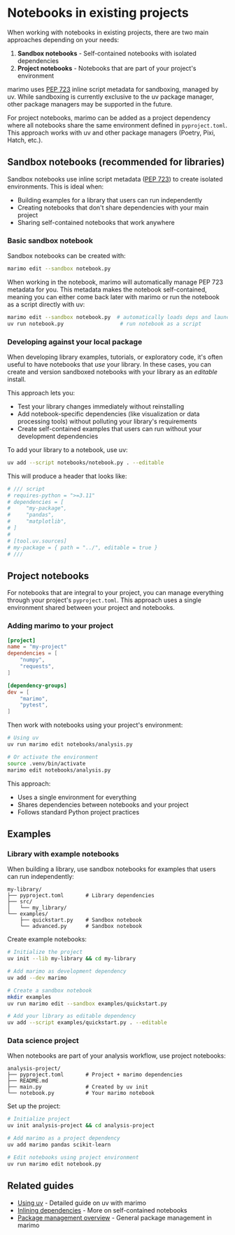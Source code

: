 # Notebooks in existing projects

When working with notebooks in existing projects, there are two main approaches
depending on your needs:

1. **Sandbox notebooks** - Self-contained notebooks with isolated dependencies
2. **Project notebooks** - Notebooks that are part of your project's environment

marimo uses [PEP 723](https://peps.python.org/pep-0723/) inline script metadata
for sandboxing, managed by uv. While sandboxing is currently exclusive to the
uv package manager, other package managers may be supported in the future.

For project notebooks, marimo can be added as a project dependency where all
notebooks share the same environment defined in `pyproject.toml`. This approach
works with uv and other package managers (Poetry, Pixi, Hatch, etc.).

## Sandbox notebooks (recommended for libraries)

Sandbox notebooks use inline script metadata ([PEP
723](https://peps.python.org/pep-0723/)) to create isolated environments. This
is ideal when:

- Building examples for a library that users can run independently
- Creating notebooks that don't share dependencies with your main project
- Sharing self-contained notebooks that work anywhere

### Basic sandbox notebook

Sandbox notebooks can be created with:

```bash
marimo edit --sandbox notebook.py
```

When working in the notebook, marimo will automatically manage PEP 723 metadata
for you. This metadata makes the notebook self-contained, meaning you can
either come back later with marimo or run the notebook as a script directly
with uv:

```bash
marimo edit --sandbox notebook.py  # automatically loads deps and launches marimo
uv run notebook.py                  # run notebook as a script
```

### Developing against your local package

When developing library examples, tutorials, or exploratory code, it's often
useful to have notebooks that _use_ your library. In these cases, you can
create and version sandboxed notebooks with your library as an _editable_
install.

This approach lets you:

- Test your library changes immediately without reinstalling
- Add notebook-specific dependencies (like visualization or data processing tools) without polluting your library's requirements
- Create self-contained examples that users can run without your development dependencies

To add your library to a notebook, use uv:

```bash
uv add --script notebooks/notebook.py . --editable
```

This will produce a header that looks like:

```python
# /// script
# requires-python = ">=3.11"
# dependencies = [
#     "my-package",
#     "pandas",
#     "matplotlib",
# ]
#
# [tool.uv.sources]
# my-package = { path = "../", editable = true }
# ///
```

## Project notebooks

For notebooks that are integral to your project, you can manage everything
through your project's `pyproject.toml`. This approach uses a single
environment shared between your project and notebooks.

### Adding marimo to your project

```toml
[project]
name = "my-project"
dependencies = [
    "numpy",
    "requests",
]

[dependency-groups]
dev = [
    "marimo",
    "pytest",
]
```

Then work with notebooks using your project's environment:

```bash
# Using uv
uv run marimo edit notebooks/analysis.py

# Or activate the environment
source .venv/bin/activate
marimo edit notebooks/analysis.py
```

This approach:
- Uses a single environment for everything
- Shares dependencies between notebooks and your project
- Follows standard Python project practices

## Examples

### Library with example notebooks

When building a library, use sandbox notebooks for examples that users can run
independently:

```
my-library/
├── pyproject.toml       # Library dependencies
├── src/
│   └── my_library/
└── examples/
    ├── quickstart.py    # Sandbox notebook
    └── advanced.py      # Sandbox notebook
```

Create example notebooks:
```bash
# Initialize the project
uv init --lib my-library && cd my-library

# Add marimo as development dependency
uv add --dev marimo

# Create a sandbox notebook
mkdir examples
uv run marimo edit --sandbox examples/quickstart.py

# Add your library as editable dependency
uv add --script examples/quickstart.py . --editable
```

### Data science project  

When notebooks are part of your analysis workflow, use project notebooks:

```
analysis-project/
├── pyproject.toml       # Project + marimo dependencies
├── README.md
├── main.py              # Created by uv init
└── notebook.py          # Your marimo notebook
```

Set up the project:
```bash
# Initialize project
uv init analysis-project && cd analysis-project

# Add marimo as a project dependency
uv add marimo pandas scikit-learn

# Edit notebooks using project environment
uv run marimo edit notebook.py
```

## Related guides

- [Using uv](using_uv.md) - Detailed guide on uv with marimo
- [Inlining dependencies](inlining_dependencies.md) - More on self-contained notebooks
- [Package management overview](index.md) - General package management in marimo
